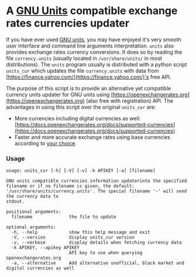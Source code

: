 # A [GNU Units][gnu-units] compatible exchange rates currencies updater

If you have ever used [GNU units][gnu-units], you may have enjoyed it's very smooth user interface and command line arguments interpretation. `units` also provides exchange rates currency conversions. It does so by reading the file `currency.units` (usually located in `/usr/share/units/` in most distributions). The `units` program usually is distributed with a python script `units_cur` which updates the file `currency.units` with data from [https://finance.yahoo.com/](https://finance.yahoo.com/)'s free API.

The purpose of this script is to provide an alternative yet compatible currency units updater for GNU units using [https://openexchangerates.org](https://openexchangerates.org) (also free with registration) API. The advantages in using this script over the original `units_cur` are:

- More currencies including digital currencies as well: [https://docs.openexchangerates.org/docs/supported-currencies](https://docs.openexchangerates.org/docs/supported-currencies)
- Faster and more accurate exchange rates using base currencies according to [your choice](https://docs.openexchangerates.org/docs/set-base-currency#default-base-currency).

### Usage

```
usage: units_cur [-h] [-V] [-v] -k APIKEY [-a] [filename]

GNU units compatible currencies information updaterinto the specified filename or if no filename is given, the default: '/usr/share/units/currency.units'. The special filename '-' will send the currency data to
stdout.

positional arguments:
  filename              the file to update

optional arguments:
  -h, --help            show this help message and exit
  -V, --version         display units_cur version
  -v, --verbose         display details when fetching currency data
  -k APIKEY, --apikey APIKEY
                        API key to use when querying openexchangerates.org
  -a, --alternative     Add alternative unofficial, black market and digital currencies as well
```

[gnu-units]: https://gnu.org/software/units
